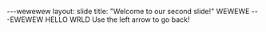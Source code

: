 ---wewewew
layout: slide
title: "Welcome to our second slide!"  WEWEWE
---EWEWEW
HELLO WRLD
Use the left arrow to go back!
